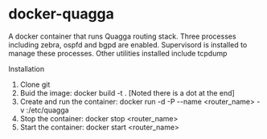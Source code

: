 # docker-quagga
A docker container that runs Quagga routing stack.
Three processes including zebra, ospfd and bgpd are enabled.
Supervisord is installed to manage these processes.
Other utilities installed include tcpdump

Installation
1. Clone git
2. Buid the image: docker build -t <image-name> .
[Noted there is a dot at the end]
3. Create and run the container: docker run -d -P --name <router_name> -v <path2quaggaconfig>:/etc/quagga <image-name>
4. Stop the container: docker stop <router_name>
5. Start the container: docker start <router_name>
